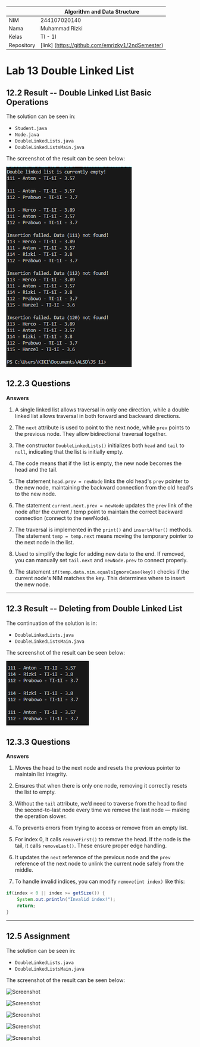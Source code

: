 |  | Algorithm and Data Structure |
|--|--|
| NIM |  244107020140|
| Nama |  Muhammad Rizki |
| Kelas | TI - 1I |
| Repository | [link] (https://github.com/emrizky1/2ndSemester) |

# Lab 13 Double Linked List

## 12.2 Result -- Double Linked List Basic Operations

The solution can be seen in:

* `Student.java`
* `Node.java`
* `DoubleLinkedLists.java`
* `DoubleLinkedListsMain.java`

The screenshot of the result can be seen below:

![ Screenshot ](img/1.png)

## 12.2.3 Questions

**Answers**

1. A single linked list allows traversal in only one direction, while a double linked list allows traversal in both forward and backward directions.

2. The `next` attribute is used to point to the next node, while `prev` points to the previous node. They allow bidirectional traversal together.

3. The constructor `DoubleLinkedLists()` initializes both `head` and `tail` to `null`, indicating that the list is initially empty.

4. The code means that if the list is empty, the new node becomes the head and the tail.

5. The statement `head.prev = newNode` links the old head's `prev` pointer to the new node, maintaining the backward connection from the old head's to the new node.

6. The statement `current.next.prev = newNode` updates the `prev` link of the node after the current / temp point to maintain the correct backward connection (connect to the newNode).

7. The traversal is implemented in the `print()` and `insertAfter()` methods. The statement `temp = temp.next` means moving the temporary pointer to the next node in the list.

8. Used to simplify the logic for adding new data to the end. If removed, you can manually set `tail.next` and `newNode.prev` to connect properly.

9. The statement `if(temp.data.nim.equalsIgnoreCase(key))` checks if the current node's NIM matches the key. This determines where to insert the new node.

---

## 12.3 Result -- Deleting from Double Linked List

The continuation of the solution is in:

* `DoubleLinkedLists.java`
* `DoubleLinkedListsMain.java`

The screenshot of the result can be seen below:

![ Screenshot ](img/2.png)

## 12.3.3 Questions

**Answers**

1. Moves the head to the next node and resets the previous pointer to maintain list integrity.

2. Ensures that when there is only one node, removing it correctly resets the list to empty.

3. Without the `tail` attribute, we’d need to traverse from the head to find the second-to-last node every time we remove the last node — making the operation slower.

4. To prevents errors from trying to access or remove from an empty list.

5. For index 0, it calls `removeFirst()` to remove the head. If the node is the tail, it calls `removeLast()`. These ensure proper edge handling.

6. It updates the `next` reference of the previous node and the `prev` reference of the next node to unlink the current node safely from the middle.

7. To handle invalid indices, you can modify `remove(int index)` like this:

```java
if(index < 0 || index >= getSize()) {
    System.out.println("Invalid index!");
    return;
}
```

---

## 12.5 Assignment

The solution can be seen in:

* `DoubleLinkedLists.java`
* `DoubleLinkedListsMain.java`

The screenshot of the result can be seen below:

![ Screenshot ](img/9.png)

![ Screenshot ](img/10.png)

![ Screenshot ](img/11.png)

![ Screenshot ](img/12.png)

![ Screenshot ](img/13.png)